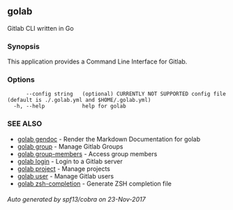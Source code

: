 ## golab

Gitlab CLI written in Go

### Synopsis


This application provides a Command Line Interface for Gitlab.

### Options

```
      --config string   (optional) CURRENTLY NOT SUPPORTED config file (default is ./.golab.yml and $HOME/.golab.yml)
  -h, --help            help for golab
```

### SEE ALSO
* [golab gendoc](golab_gendoc.md)	 - Render the Markdown Documentation for golab
* [golab group](golab_group.md)	 - Manage Gitlab Groups
* [golab group-members](golab_group-members.md)	 - Access group members
* [golab login](golab_login.md)	 - Login to a Gitlab server
* [golab project](golab_project.md)	 - Manage projects
* [golab user](golab_user.md)	 - Manage Gitlab users
* [golab zsh-completion](golab_zsh-completion.md)	 - Generate ZSH completion file

###### Auto generated by spf13/cobra on 23-Nov-2017
